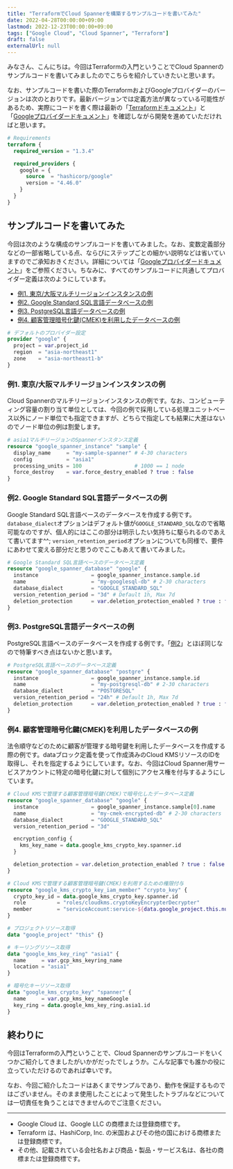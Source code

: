 ```yaml
---
title: "TerraformでCloud Spannerを構築するサンプルコードを書いてみた"
date: 2022-04-28T00:00:00+09:00
lastmod: 2022-12-23T00:00:00+09:00
tags: ["Google Cloud", "Cloud Spanner", "Terraform"]
draft: false
externalUrl: null
---
```


みなさん、こんにちは。今回はTerraformの入門ということでCloud Spannerのサンプルコードを書いてみましたのでこちらを紹介していきたいと思います。

なお、サンプルコードを書いた際のTerraformおよびGoogleプロバイダーのバージョンは次のとおりです。最新バージョンでは定義方法が異なっている可能性があるため、実際にコードを書く際は最新の「[Terraformドキュメント]」と「[Googleプロバイダードキュメント]」を確認しながら開発を進めていただければと思います。

[Terraformドキュメント]: https://developer.hashicorp.com/terraform/docs
[Googleプロバイダードキュメント]: https://registry.terraform.io/providers/hashicorp/google/latest/docs

```tf:versions.tf
# Requirements
terraform {
  required_version = "1.3.4"

  required_providers {
    google = {
      source  = "hashicorp/google"
      version = "4.46.0"
    }
  }
}
```

<!-- omit in toc -->
## サンプルコードを書いてみた

今回は次のような構成のサンプルコードを書いてみました。なお、変数定義部分などの一部省略している点、ならびにステップごとの細かい説明などは省いていますのでご承知おきください。詳細については「[Googleプロバイダードキュメント]」をご参照ください。ちなみに、すべてのサンプルコードに共通してプロバイダー定義は次のようにしています。

- [例1. 東京/大阪マルチリージョンインスタンスの例](#例1-東京大阪マルチリージョンインスタンスの例)
- [例2. Google Standard SQL言語データベースの例](#例2-google-standard-sql言語データベースの例)
- [例3. PostgreSQL言語データベースの例](#例3-postgresql言語データベースの例)
- [例4. 顧客管理暗号化鍵(CMEK)を利用したデータベースの例](#例4-顧客管理暗号化鍵cmekを利用したデータベースの例)


```tf:providers.tf
# デフォルトのプロバイダー設定
provider "google" {
  project = var.project_id
  region  = "asia-northeast1"
  zone    = "asia-northeast1-b"
}
```

### 例1. 東京/大阪マルチリージョンインスタンスの例

Cloud Spannerのマルチリージョンインスタンスの例です。なお、コンピューティング容量の割り当て単位としては、今回の例で採用している処理ユニットベース以外にノード単位でも指定できますが、どちらで指定しても結果に大差はないのでノード単位の例は割愛します。

```tf:main.tf
# asia1マルチリージョンのSpannerインスタンス定義
resource "google_spanner_instance" "sample" {
  display_name     = "my-sample-spanner" # 4-30 characters
  config           = "asia1"
  processing_units = 100                 # 1000 == 1 node
  force_destroy    = var.force_destry_enabled ? true : false
}
```

### 例2. Google Standard SQL言語データベースの例

Google Standard SQL言語ベースのデータベースを作成する例です。`database_dialect`オプションはデフォルト値が`GOOGLE_STANDARD_SQL`なので省略可能なのですが、個人的にはここの部分は明示したい気持ちに駆られるのであえて書いてます^^; `version_retention_period`オプションについても同様で、要件にあわせて変える部分だと思うのでここもあえて書いてみました。

```tf:main.tf
# Google Standard SQL言語ベースのデータベース定義
resource "google_spanner_database" "google" {
  instance                 = google_spanner_instance.sample.id
  name                     = "my-googlesql-db" # 2-30 characters
  database_dialect         = "GOOGLE_STANDARD_SQL"
  version_retention_period = "3d" # Default 1h, Max 7d
  deletion_protection      = var.deletion_protection_enabled ? true : false
}
```

### 例3. PostgreSQL言語データベースの例

PostgreSQL言語ベースのデータベースを作成する例です。「[例2](#例2-google-standard-sql言語データベースの例)」とほぼ同じなので特筆すべき点はないかと思います。


```tf:main.tf
# PostgreSQL言語ベースのデータベース定義
resource "google_spanner_database" "postgre" {
  instance                 = google_spanner_instance.sample.id
  name                     = "my-postgresql-db" # 2-30 characters
  database_dialect         = "POSTGRESQL"
  version_retention_period = "24h" # Default 1h, Max 7d
  deletion_protection      = var.deletion_protection_enabled ? true : false
}
```

### 例4. 顧客管理暗号化鍵(CMEK)を利用したデータベースの例

法令順守などのために顧客が管理する暗号鍵を利用したデータベースを作成する際の例です。dataブロック定義を使って作成済みのCloud KMSリソースのIDを取得し、それを指定するようにしています。なお、今回はCloud Spanner用サービスアカウントに特定の暗号化鍵に対して個別にアクセス権を付与するようにしています。

```tf:main.tf
# Cloud KMSで管理する顧客管理暗号鍵(CMEK)で暗号化したデータベース定義
resource "google_spanner_database" "google" {
  instance                 = google_spanner_instance.sample[0].name
  name                     = "my-cmek-encrypted-db" # 2-30 characters
  database_dialect         = "GOOGLE_STANDARD_SQL"
  version_retention_period = "3d"

  encryption_config {
    kms_key_name = data.google_kms_crypto_key.spanner.id
  }

  deletion_protection = var.deletion_protection_enabled ? true : false
}

# Cloud KMSで管理する顧客管理暗号鍵(CMEK)を利用するための権限付与
resource "google_kms_crypto_key_iam_member" "crypto_key" {
  crypto_key_id = data.google_kms_crypto_key.spanner.id
  role          = "roles/cloudkms.cryptoKeyEncrypterDecrypter"
  member        = "serviceAccount:service-${data.google_project.this.number}@gcp-sa-spanner.iam.gserviceaccount.com"
}

# プロジェクトリソース取得
data "google_project" "this" {}

# キーリングリソース取得
data "google_kms_key_ring" "asia1" {
  name     = var.gcp_kms_keyring_name
  location = "asia1"
}

# 暗号化キーリソース取得
data "google_kms_crypto_key" "spanner" {
  name     = var.gcp_kms_key_nameGoogle
  key_ring = data.google_kms_key_ring.asia1.id
}
```

<!-- omit in toc -->
## 終わりに

今回はTerraformの入門ということで、Cloud Spannerのサンプルコードをいくつかご紹介してきましたがいかがだったでしょうか。こんな記事でも誰かの役に立っていただけるのであれば幸いです。

なお、今回ご紹介したコードはあくまでサンプルであり、動作を保証するものではございません。そのまま使用したことによって発生したトラブルなどについては一切責任を負うことはできませんのでご注意ください。

---

- Google Cloud は、Google LLC の商標または登録商標です。
- Terraform は、HashiCorp, Inc. の米国およびその他の国における商標または登録商標です。
- その他、記載されている会社名および商品・製品・サービス名は、各社の商標または登録商標です。

